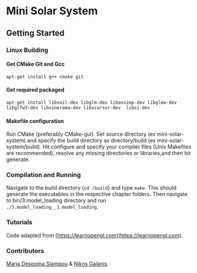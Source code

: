 # Mini Solar System 

## Getting Started

### Linux Building

#### Get CMake Git and Gcc
`apt-get install g++ cmake git`

#### Get required packaged
`apt-get install libsoil-dev libglm-dev libassimp-dev libglew-dev libglfw3-dev libxinerama-dev libxcursor-dev  libxi-dev`

#### Makefile configuration
Run CMake (preferably CMake-gui). Set source directory (ex mini-solar-system) and specify the build directory as directory/build (ex mini-solar-system/build). Hit configure and specify your compiler files (Unix Makefiles are recommended), resolve any missing directories or libraries,and then hit generate. 

### Compilation and Running
Navigate to the build directory (`cd /build`) and type `make`. This should generate the executables in the respective chapter folders. Then navigate to bin/3.model_loading directory and run `./3.model_loading__1.model_loading`.

### Tutorials
Code adapted from [https://learnopengl.com](https://learnopengl.com).

### Contributors
[Maria Despoina Siampou](https://github.com/msiampou) &
[Nikos Galanis](https://github.com/AriannaK97)
